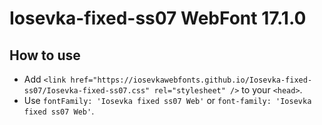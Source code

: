 # Iosevka-fixed-ss07 WebFont 17.1.0

## How to use

- Add `<link href="https://iosevkawebfonts.github.io/Iosevka-fixed-ss07/Iosevka-fixed-ss07.css" rel="stylesheet" />` to your `<head>`.
- Use `fontFamily: 'Iosevka fixed ss07 Web'` or `font-family: 'Iosevka fixed ss07 Web'`.
